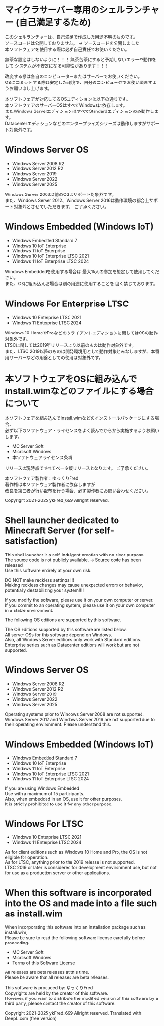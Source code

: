 # マイクラサーバー専用のシェルランチャー (自己満足するため)
このシェルランチャーは、自己満足で作成した用途不明のものです。  
ソースコードは公開しておりません。 → ソースコードを公開しました  
本ソフトウェアを使用する際は必ず自己責任でお使いください。  

無茶な設定はしないように！！！
無茶苦茶にすると予期しないエラーや動作をして
システムが不安定になる可能性があります！！！

改変する際は各自のコンピューターまたはサーバーでお使いください。  
OSにコミットする際は安定した環境で、自分のコンピュータでお使い頂ますようお願い申し上げます。

本ソフトウェアが対応してるOSエディションは以下の通りです。  
本ソフトウェアのサーバーOSはすべてWindowsに依存します。  
またWindows ServerエディションはすべてStandardエディションのみ動作します。  
Datacenterエディションなどのエンタープライズシリーズは動作しますがサポート対象外です。

# Windows Server OS
* Windows Server 2008 R2
* Windows Server 2012 R2
* Windows Server 2019
* Windows Server 2022
* Windows Server 2025

Windows Server 2008以前のOSはサポート対象外です。  
また、Windows Server 2012、Windows Server 2016は動作環境の都合上サポート対象外とさせていただきます。
ご了承ください。

# Windows Embedded (Windows IoT)
* Windows Embedded Standard 7
* Windows 10 IoT Enterprise
* Windows 11 IoT Enterprise
* Windows 10 IoT Enterprise LTSC 2021
* Windows 11 IoT Enterprise LTSC 2024

Windows Embeddedを使用する場合は
最大15人の参加を想定して使用してください。  
また、OSに組み込んだ場合は別の用途に使用することを
固く禁じております。

# Windows For Enterprise LTSC
* Windows 10 Enterprise LTSC 2021
* Windows 11 Enterprise LTSC 2024

Windows 10 HomeやProなどのクライアントエディションに関してはOSの動作対象外です。  
LTSCに関しては2019年リリースより以前のものは動作対象外です。  
また、LTSC 2019以降のものは開発環境用として動作対象とみなしますが、本番用サーバーなどの用途としての使用は対象外です。

# 本ソフトウェアをOSに組み込んでinstall.wimなどのファイルにする場合について
本ソフトウェアを組み込んでinstall.wimなどのインストールパッケージにする場合、  
必ず以下のソフトウェア・ライセンスをよく読んでからから実施するようお願いします。

* MC Server Soft
* Microsoft Windows
* 本ソフトウェアライセンス条項

リリースは現時点ですべてベータ版リリースとなります。
ご了承ください。

本ソフトウェア製作者：ゆっくりFred  
著作権は本ソフトウェア製作者に依存しますが  
改良を第三者が行い配布を行う場合、必ず製作者にお問い合わせください。

Copyright 2021-2025 ykFred_699 Allright reserved.

# Shell launcher dedicated to Minecraft Server (for self-satisfaction)
This shell launcher is a self-indulgent creation with no clear purpose.  
The source code is not publicly available. → Source code has been released.  
Use this software entirely at your own risk.  

DO NOT make reckless settings!!!!  
Making reckless changes may cause unexpected errors or behavior,  
potentially destabilizing your system!!!!

If you modify the software, please use it on your own computer or server.  
If you commit to an operating system, please use it on your own computer in a stable environment.

The following OS editions are supported by this software.

The OS editions supported by this software are listed below.  
All server OSs for this software depend on Windows.  
Also, all Windows Server editions only work with Standard editions.  
Enterprise series such as Datacenter editions will work but are not supported.

# Windows Server OS
* Windows Server 2008 R2
* Windows Server 2012 R2
* Windows Server 2019
* Windows Server 2022
* Windows Server 2025

Operating systems prior to Windows Server 2008 are not supported.  
Windows Server 2012 and Windows Server 2016 are not supported due to their operating environment.
Please understand this.

# Windows Embedded (Windows IoT)
* Windows Embedded Standard 7
* Windows 10 IoT Enterprise
* Windows 11 IoT Enterprise
* Windows 10 IoT Enterprise LTSC 2021
* Windows 11 IoT Enterprise LTSC 2024

If you are using Windows Embedded  
Use with a maximum of 15 participants.  
Also, when embedded in an OS, use it for other purposes.  
It is strictly prohibited to use it for any other purpose.

# Windows For LTSC
* Windows 10 Enterprise LTSC 2021
* Windows 11 Enterprise LTSC 2024

As for client editions such as Windows 10 Home and Pro, the OS is not eligible for operation.  
As for LTSC, anything prior to the 2019 release is not supported.  
LTSC 2019 or later is considered for development environment use, but not for use as a production server or other applications.

# When this software is incorporated into the OS and made into a file such as install.wim
When incorporating this software into an installation package such as install.wim,  
Please be sure to read the following software license carefully before proceeding.

* MC Server Soft
* Microsoft Windows
* Terms of this Software License

All releases are beta releases at this time.  
Please be aware that all releases are beta releases.

This software is produced by: ゆっくりFred  
Copyrights are held by the creator of this software.  
However, if you want to distribute the modified version of this software by a third party, please contact the creator of this software.

Copyright 2021-2025 ykFred_699 Allright reserved.
Translated with DeepL.com (free version)
